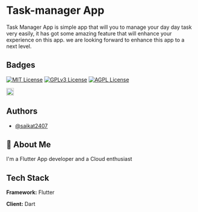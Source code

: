# Task-manager App

Task Manager App is simple app that will you to manage your day day task very easily, it has got some amazing feature that will enhance your experience on this app. we are looking forward to enhance this app to a next level.



## Badges

[![MIT License](https://img.shields.io/badge/License-MIT-green.svg)](https://choosealicense.com/licenses/mit/)
[![GPLv3 License](https://img.shields.io/badge/License-GPL%20v3-yellow.svg)](https://opensource.org/licenses/)
[![AGPL License](https://img.shields.io/badge/license-AGPL-blue.svg)](http://www.gnu.org/licenses/agpl-3.0)

<img alt="Alt text" height="20" src="C:\Saikat Programing Files\taskmanager\App ScreenShot\Home-page view.png" width="20"/>

## Authors

- [@saikat2407](https://www.github.com/saikat2407)


## 🚀 About Me
I'm a Flutter App developer and a Cloud enthusiast


## Tech Stack

**Framework:** Flutter

**Client:** Dart